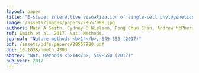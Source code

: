 ```yaml
---
layout: paper
title: "E-scape: interactive visualization of single-cell phylogenetics and cancer evolution."
image: /assets/images/papers/28557980.jpg
authors: Maia A Smith, Cydney B Nielsen, Fong Chun Chan, Andrew McPherson, Andrew Roth, Hossein Farahani, Daniel Machev, Adi Steif, Sohrab P Shah
ref: Smith et al. 2017. Nat. Methods.
journal: "Nature methods <b>14</b>, 549-550 (2017)"
pdf: /assets/pdfs/papers/28557980.pdf
doi: 10.1038/nmeth.4303
abbrev: "Nat. Methods <b>14</b>, 549-550 (2017)"
pub_year: 2017
---
```


<br />
<div data-badge-popover="right" data-badge-type="donut" data-pmid="28557980" data-hide-no-mentions="true" class="altmetric-embed"></div>

